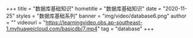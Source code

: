 +++
    title = "数据库基础知识"
    hometitle = "数据库基础知识"
    date = "2020-11-25"
    styles = "数据库基础系列"
    banner = "img/video/database6.png"
    author = ""
    videourl = "https://learningvideo.obs.ap-southeast-1.myhuaweicloud.com/basicdb/7.mp4" 
    tag = "database"
+++